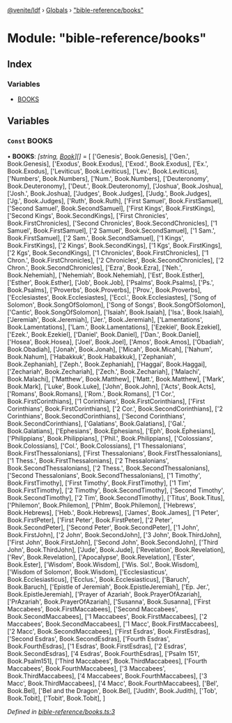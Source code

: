 [@venite/ldf](../README.md) › [Globals](../globals.md) › ["bible-reference/books"](_bible_reference_books_.md)

# Module: "bible-reference/books"

## Index

### Variables

* [BOOKS](_bible_reference_books_.md#const-books)

## Variables

### `Const` BOOKS

• **BOOKS**: *[string, [Book](../enums/_bible_reference_book_.book.md)][]* = [
  ['Genesis', Book.Genesis],
  ['Gen.', Book.Genesis],
  ['Exodus', Book.Exodus],
  ['Exod.', Book.Exodus],
  ['Ex.', Book.Exodus],
  ['Leviticus', Book.Leviticus],
  ['Lev.', Book.Leviticus],
  ['Numbers', Book.Numbers],
  ['Num.', Book.Numbers],
  ['Deuteronomy', Book.Deuteronomy],
  ['Deut.', Book.Deuteronomy],
  ['Joshua', Book.Joshua],
  ['Josh.', Book.Joshua],
  ['Judges', Book.Judges],
  ['Judg.', Book.Judges],
  ['Jg.', Book.Judges],
  ['Ruth', Book.Ruth],
  ['First Samuel', Book.FirstSamuel],
  ['Second Samuel', Book.SecondSamuel],
  ['First Kings', Book.FirstKings],
  ['Second Kings', Book.SecondKings],
  ['First Chronicles', Book.FirstChronicles],
  ['Second Chronicles', Book.SecondChronicles],
  ['1 Samuel', Book.FirstSamuel],
  ['2 Samuel', Book.SecondSamuel],
  ['1 Sam.', Book.FirstSamuel],
  ['2 Sam.', Book.SecondSamuel],
  ['1 Kings', Book.FirstKings],
  ['2 Kings', Book.SecondKings],
  ['1 Kgs', Book.FirstKings],
  ['2 Kgs', Book.SecondKings],
  ['1 Chronicles', Book.FirstChronicles],
  ['1 Chron.', Book.FirstChronicles],
  ['2 Chronicles', Book.SecondChronicles],
  ['2 Chron.', Book.SecondChronicles],
  ['Ezra', Book.Ezra],
  ['Neh.', Book.Nehemiah],
  ['Nehemiah', Book.Nehemiah],
  ['Est', Book.Esther],
  ['Esther', Book.Esther],
  ['Job', Book.Job],
  ['Psalms', Book.Psalms],
  ['Ps.', Book.Psalms],
  ['Proverbs', Book.Proverbs],
  ['Prov.', Book.Proverbs],
  ['Ecclesiastes', Book.Ecclesiastes],
  ['Eccl.', Book.Ecclesiastes],
  ['Song of Solomon', Book.SongOfSolomon],
  ['Song of Songs', Book.SongOfSolomon],
  ['Cantic', Book.SongOfSolomon],
  ['Isaiah', Book.Isaiah],
  ['Isa.', Book.Isaiah],
  ['Jeremiah', Book.Jeremiah],
  ['Jer.', Book.Jeremiah],
  ['Lamentations', Book.Lamentations],
  ['Lam.', Book.Lamentations],
  ['Ezekiel', Book.Ezekiel],
  ['Ezek.', Book.Ezekiel],
  ['Daniel', Book.Daniel],
  ['Dan.', Book.Daniel],
  ['Hosea', Book.Hosea],
  ['Joel', Book.Joel],
  ['Amos', Book.Amos],
  ['Obadiah', Book.Obadiah],
  ['Jonah', Book.Jonah],
  ['Micah', Book.Micah],
  ['Nahum', Book.Nahum],
  ['Habakkuk', Book.Habakkuk],
  ['Zephaniah', Book.Zephaniah],
  ['Zeph.', Book.Zephaniah],
  ['Haggai', Book.Haggai],
  ['Zechariah', Book.Zechariah],
  ['Zech.', Book.Zechariah],
  ['Malachi', Book.Malachi],
  ['Matthew', Book.Matthew],
  ['Matt.', Book.Matthew],
  ['Mark', Book.Mark],
  ['Luke', Book.Luke],
  ['John', Book.John],
  ['Acts', Book.Acts],
  ['Romans', Book.Romans],
  ['Rom.', Book.Romans],
  ['1 Cor.', Book.FirstCorinthians],
  ['1 Corinthians', Book.FirstCorinthians],
  ['First Corinthians', Book.FirstCorinthians],
  ['2 Cor.', Book.SecondCorinthians],
  ['2 Corinthians', Book.SecondCorinthians],
  ['Second Corinthians', Book.SecondCorinthians],
  ['Galatians', Book.Galatians],
  ['Gal.', Book.Galatians],
  ['Ephesians', Book.Ephesians],
  ['Eph', Book.Ephesians],
  ['Philippians', Book.Philippians],
  ['Phil.', Book.Philippians],
  ['Colossians', Book.Colossians],
  ['Col.', Book.Colossians],
  ['1 Thessalonians', Book.FirstThessalonians],
  ['First Thessalonians', Book.FirstThessalonians],
  ['1 Thess.', Book.FirstThessalonians],
  ['2 Thessalonians', Book.SecondThessalonians],
  ['2 Thess.', Book.SecondThessalonians],
  ['Second Thessalonians', Book.SecondThessalonians],
  ['1 Timothy', Book.FirstTimothy],
  ['First Timothy', Book.FirstTimothy],
  ['1 Tim', Book.FirstTimothy],
  ['2 Timothy', Book.SecondTimothy],
  ['Second Timothy', Book.SecondTimothy],
  ['2 Tim', Book.SecondTimothy],
  ['Titus', Book.Titus],
  ['Philemon', Book.Philemon],
  ['Phlm', Book.Philemon],
  ['Hebrews', Book.Hebrews],
  ['Heb.', Book.Hebrews],
  ['James', Book.James],
  ['1 Peter', Book.FirstPeter],
  ['First Peter', Book.FirstPeter],
  ['2 Peter', Book.SecondPeter],
  ['Second Peter', Book.SecondPeter],
  ['1 John', Book.FirstJohn],
  ['2 John', Book.SecondJohn],
  ['3 John', Book.ThirdJohn],
  ['First John', Book.FirstJohn],
  ['Second John', Book.SecondJohn],
  ['Third John', Book.ThirdJohn],
  ['Jude', Book.Jude],
  ['Revelation', Book.Revelation],
  ['Rev', Book.Revelation],
  ['Apocalypse', Book.Revelation],
  ['Ester', Book.Ester],
  ['Wisdom', Book.Wisdom],
  ['Wis. Sol.', Book.Wisdom],
  ['Wisdom of Solomon', Book.Wisdom],
  ['Ecclesiasticus', Book.Ecclesiasticus],
  ['Ecclus.', Book.Ecclesiasticus],
  ['Baruch', Book.Baruch],
  ['Epistle of Jeremiah', Book.EpistleJeremiah],
  ['Ep. Jer.', Book.EpistleJeremiah],
  ['Prayer of Azariah', Book.PrayerOfAzariah],
  ['PrAzariah', Book.PrayerOfAzariah],
  ['Susanna', Book.Susanna],
  ['First Maccabees', Book.FirstMaccabees],
  ['Second Maccabees', Book.SecondMaccabees],
  ['1 Maccabees', Book.FirstMaccabees],
  ['2 Maccabees', Book.SecondMaccabees],
  ['1 Macc', Book.FirstMaccabees],
  ['2 Macc', Book.SecondMaccabees],
  ['First Esdras', Book.FirstEsdras],
  ['Second Esdras', Book.SecondEsdras],
  ['Fourth Esdras', Book.FourthEsdras],
  ['1 Esdras', Book.FirstEsdras],
  ['2 Esdras', Book.SecondEsdras],
  ['4 Esdras', Book.FourthEsdras],
  ['Psalm 151', Book.Psalm151],
  ['Third Maccabees', Book.ThirdMaccabees],
  ['Fourth Maccabees', Book.FourthMaccabees],
  ['3 Maccabees', Book.ThirdMaccabees],
  ['4 Maccabees', Book.FourthMaccabees],
  ['3 Macc', Book.ThirdMaccabees],
  ['4 Macc', Book.FourthMaccabees],
  ['Bel', Book.Bel],
  ['Bel and the Dragon', Book.Bel],
  ['Judith', Book.Judith],
  ['Tob', Book.Tobit],
  ['Tobit', Book.Tobit],
]

*Defined in [bible-reference/books.ts:3](https://github.com/gbj/venite/blob/af8bf378/ldf/src/bible-reference/books.ts#L3)*
